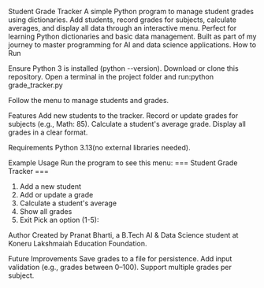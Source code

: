 Student Grade Tracker
A simple Python program to manage student grades using dictionaries. Add students, record grades for subjects, calculate averages, and display all data through an interactive menu. Perfect for learning Python dictionaries and basic data management. Built as part of my journey to master programming for AI and data science applications.
How to Run

Ensure Python 3 is installed (python --version).
Download or clone this repository.
Open a terminal in the project folder and run:python grade_tracker.py


Follow the menu to manage students and grades.

Features
Add new students to the tracker.
Record or update grades for subjects (e.g., Math: 85).
Calculate a student's average grade.
Display all grades in a clear format.

Requirements
Python 3.13(no external libraries needed).

Example Usage
Run the program to see this menu:
=== Student Grade Tracker ===
1. Add a new student
2. Add or update a grade
3. Calculate a student's average
4. Show all grades
5. Exit
Pick an option (1-5):

Author
Created by Pranat Bharti, a B.Tech AI & Data Science student at Koneru Lakshmaiah Education Foundation.

Future Improvements
Save grades to a file for persistence.
Add input validation (e.g., grades between 0–100).
Support multiple grades per subject.

